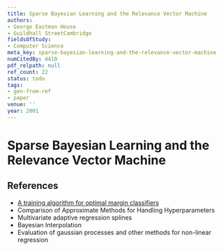 ```yaml
---
title: Sparse Bayesian Learning and the Relevance Vector Machine
authors:
- George Eastman House
- Guildhall StreetCambridge
fieldsOfStudy:
- Computer Science
meta_key: sparse-bayesian-learning-and-the-relevance-vector-machine
numCitedBy: 4410
pdf_relpath: null
ref_count: 22
status: todo
tags:
- gen-from-ref
- paper
venue: ''
year: 2001
---
```


# Sparse Bayesian Learning and the Relevance Vector Machine

## References

- [A training algorithm for optimal margin classifiers](./a-training-algorithm-for-optimal-margin-classifiers.md)
- Comparison of Approximate Methods for Handling Hyperparameters
- Multivariate adaptive regression splines
- Bayesian Interpolation
- Evaluation of gaussian processes and other methods for non-linear regression
